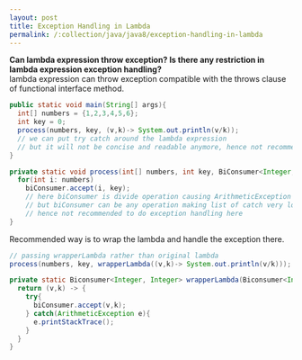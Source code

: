```yaml
---
layout: post
title: Exception Handling in Lambda
permalink: /:collection/java/java8/exception-handling-in-lambda
---
```



**Can lambda expression throw exception? Is there any restriction in lambda expression exception handling?**  
lambda expression can throw exception compatible with the throws clause of functional interface method.

```java
public static void main(String[] args){
  int[] numbers = {1,2,3,4,5,6};
  int key = 0;
  process(numbers, key, (v,k)-> System.out.println(v/k));
  // we can put try catch around the lambda expression
  // but it will not be concise and readable anymore, hence not recommended
}

private static void process(int[] numbers, int key, BiConsumer<Integer, Interger> biConsumer){
  for(int i: numbers)
    biConsumer.accept(i, key);
    // here biConsumer is divide operation causing ArithmeticException
    // but biConsumer can be any operation making list of catch very long
    // hence not recommended to do exception handling here
}
```
Recommended way is to wrap the lambda and handle the exception there.
```java
// passing wrapperLambda rather than original lambda
process(numbers, key, wrapperLambda((v,k)-> System.out.println(v/k)));

private static Biconsumer<Integer, Integer> wrapperLambda(Biconsumer<Integer, Integer> biConsumer){
  return (v,k) -> {
    try{
      biConsumer.accept(v,k);
    } catch(ArithmeticException e){
      e.printStackTrace();
    }
  }
}
```
